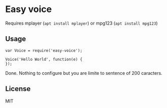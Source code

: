 
# Easy voice

Requires mplayer (`apt install mplayer`) or mpg123 (`apt install mpg123`)

## Usage

```
var Voice = require('easy-voice');

Voice('Hello World', function(e) {
});
```

Done. Nothing to configure but you are limite to sentence of 200 caracters.

## License

MIT
